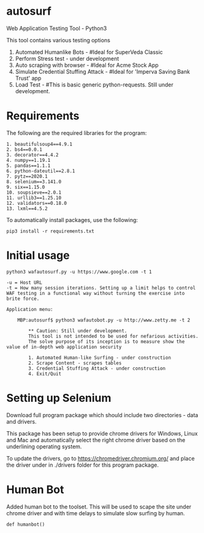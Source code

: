 # autosurf
Web Application Testing Tool - Python3

This tool contains various testing options
1. Automated Humanlike Bots - #Ideal for SuperVeda Classic
2. Perform Stress test - under development
3. Auto scraping with browser - #Ideal for Acme Stock App
4. Simulate Credential Stuffing Attack - #Ideal for 'Imperva Saving Bank Trust' app
5. Load Test - #This is basic generic python-requests. Still under development.

# Requirements
The following are the required libraries for the program:

    1. beautifulsoup4==4.9.1
    2. bs4==0.0.1
    3. decorator==4.4.2
    4. numpy==1.19.1
    5. pandas==1.1.1
    6. python-dateutil==2.8.1
    7. pytz==2020.1
    8. selenium==3.141.0
    9. six==1.15.0
    10. soupsieve==2.0.1
    11. urllib3==1.25.10
    12. validators==0.18.0
    13. lxml==4.5.2

To automatically install packages, use the following:
    
    pip3 install -r requirements.txt

# Initial usage
    python3 wafautosurf.py -u https://www.google.com -t 1

    -u = Host URL
    -t = How many session iterations. Setting up a limit helps to control WAF testing in a functional way without turning the exercise into brite force.

    Application menu:
    
        MBP:autosurf$ python3 wafautobot.py -u http://www.zetty.me -t 2

            ** Caution: Still under development.
            This tool is not intended to be used for nefarious activities.
            The solve purpose of its inception is to measure show the value of in-depth web application security

            1. Automated Human-like Surfing - under construction
            2. Scrape Content - scrapes tables
            3. Credential Stuffing Attack - under construction
            4. Exit/Quit


# Setting up Selenium
Download full program package which should include two directories - data and drivers.

This package has been setup to provide chrome drivers for Windows, Linux and Mac and automatically select the right chrome driver based on the underlining operating system.

To update the drivers, go to https://chromedriver.chromium.org/ and place the driver under in ./drivers folder for this program package. 

# Human Bot
Added human bot to the toolset. This will be used to scape the site under chrome driver and with time delays to simulate slow surfing by human.

    def humanbot()

